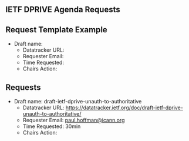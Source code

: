 ## IETF DPRIVE Agenda Requests

## Request Template Example

*   Draft name:  
    - Datatracker URL:  
    - Requester Email:
    - Time Requested:  
    - Chairs Action:

## Requests


*   Draft name:  draft-ietf-dprive-unauth-to-authoritative
    - Datatracker URL:  https://datatracker.ietf.org/doc/draft-ietf-dprive-unauth-to-authoritative/
    - Requester Email: paul.hoffman@icann.org
    - Time Requested:  30min
    - Chairs Action:

